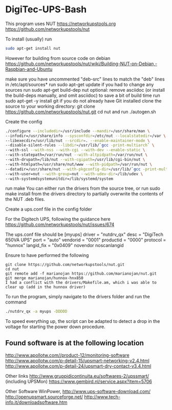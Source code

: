 # DigiTec-UPS-Bash


This program uses NUT
https://networkupstools.org
https://github.com/networkupstools/nut

To install (usually) run
```bash
sudo apt-get install nut
```


However for building from source code on debian
https://github.com/networkupstools/nut/wiki/Building-NUT-on-Debian,-Raspbian-and-Ubuntu


make sure you have uncommented "deb-src" lines to match the "deb" lines in /etc/apt/sources*
run sudo apt-get update if you had to change any sources
run sudo apt-get build-dep nut
optional: remove asciidoc (or install the build-deps manually, and omit asciidoc) to save a bit of build time
run sudo apt-get -y install git if you do not already have Git installed
clone the source to your working directory: git clone https://github.com/networkupstools/nut.git
cd nut and run ./autogen.sh

Create the config
```bash
./configure --includedir=/usr/include --mandir=/usr/share/man \
--infodir=/usr/share/info --sysconfdir=/etc/nut --localstatedir=/var \
--libexecdir=/usr/lib/nut --srcdir=. --enable-maintainer-mode \
--disable-silent-rules --libdir=/usr/lib/`gcc -print-multiarch` \
--with-ssl --with-nss --with-cgi --with-dev --enable-static \
--with-statepath=/var/run/nut --with-altpidpath=/var/run/nut \
--with-drvpath=/lib/nut --with-cgipath=/usr/lib/cgi-bin/nut \
--with-htmlpath=/usr/share/nut/www --with-pidpath=/var/run/nut \
--datadir=/usr/share/nut --with-pkgconfig-dir=/usr/lib/`gcc -print-multiarch`/pkgconfig \
--with-user=nut --with-group=nut --with-udev-dir=/lib/udev \
--with-systemdsystemunitdir=/lib/systemd/system
```

run make
You can either run the drivers from the source tree, or run sudo make install from the drivers directory to partially overwrite the contents of the NUT .deb files.

Create a ups.conf file in the config folder

For the Digitech UPS, following the guidance here
https://github.com/networkupstools/nut/issues/674

The ups.conf file should be
[myups]
  driver = "nutdrv_qx"
  desc = "DigiTech 650VA UPS"
  port = "auto"
  vendorid = "0001"
  productid = "0000"
  protocol = "hunnox"
  langid_fix = "0x0409"
  novendor
  noscanlangid

Ensure to have performed the following 


    git clone https://github.com/networkupstools/nut.git
    cd nut
    git remote add -f marianojan https://github.com/marianojan/nut.git
    git merge marianojan/hunnox-hnx850
    I had a conflict with the drivers/Makefile.am, which i was able to clear up (add in the hunnox driver)

To run the program, simply navigate to the drivers folder and run the command

```bash
./nutdrv_qx -a myups -DDDDD
```


To speed everything up, the script can be adapted to detect a drop in the voltage for starting the power down procedure.


## Found software is at the following location
http://www.apollotw.com//product-12/monitoring-software
http://www.apollotw.com/p-detail-15/upsmart-networking-v2.4.html
http://www.apollotw.com/p-detail-24/upsmart-dry-contact-v3.4.html


Other links
http://www.gruppidicontinuita.eu/softwares-2/upssmart/ (including UPSMon)
https://www.gembird.nl/service.aspx?item=5706

Other Software
WinPower, http://www.ups-software-download.com/
http://openupsmart.sourceforge.net/
http://www.tech-info.it/downloadsoftware.htm


